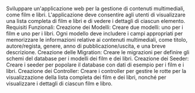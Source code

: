 Sviluppare un'applicazione web per la gestione di contenuti multimediali, come film e libri. L'applicazione deve consentire agli utenti di visualizzare una lista completa di film e libri e di vedere i dettagli di ciascun elemento.
Requisiti Funzionali:
Creazione dei Modelli: Creare due modelli: uno per i film e uno per i libri. Ogni modello deve includere i campi appropriati per memorizzare le informazioni relative ai contenuti multimediali, come titolo, autore/regista, genere, anno di pubblicazione/uscita, e una breve descrizione.
Creazione delle Migration: Creare le migrazioni per definire gli schemi del database per i modelli dei film e dei libri.
Creazione dei Seeder: Creare i seeder per popolare il database con dati di esempio per i film e i libri.
Creazione dei Controller: Creare i controller per gestire le rotte per la visualizzazione della lista completa dei film e dei libri, nonché per visualizzare i dettagli di ciascun film e libro.
